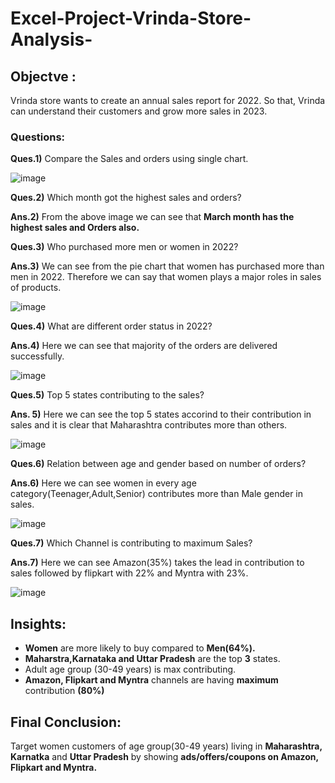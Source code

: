 # Excel-Project-Vrinda-Store-Analysis-

## Objectve :
Vrinda store wants to create an annual sales report for 2022. So that, Vrinda can understand their customers and grow more sales in 2023.

### Questions:

**Ques.1)** Compare the Sales and orders using single chart.

 ![image](https://user-images.githubusercontent.com/125663649/229265615-ca80c96f-2931-4523-9d5b-8dc4a9cb7bd2.png)

**Ques.2)** Which month got the highest sales and orders?

**Ans.2)** From the above image we can see that **March month has the highest sales and Orders also.**

**Ques.3)** Who purchased more men or women in 2022?

**Ans.3)** We can see from the pie chart that women has purchased more than men in 2022. Therefore we can say that women plays a major roles in sales of products.

![image](https://user-images.githubusercontent.com/125663649/229265869-0c26b63c-316e-43bb-b7b0-1b586cfb19b5.png)

**Ques.4)** What are different order status in 2022?

**Ans.4)** Here we can see that majority of the orders are delivered successfully.

![image](https://user-images.githubusercontent.com/125663649/229265903-0773fbb2-9a05-406e-9676-bf8d338f9664.png)

**Ques.5)** Top 5 states contributing to the sales?

**Ans. 5)** Here we can see the top 5 states accorind to their contribution in sales and it is clear that Maharashtra contributes more than others.

![image](https://user-images.githubusercontent.com/125663649/229265995-b3be222a-2a43-449a-a87b-5f1cf3160c76.png)

**Ques.6)** Relation between age and gender based on number of orders?

**Ans.6)** Here we can see women in every age category(Teenager,Adult,Senior) contributes more than Male gender in sales.

![image](https://user-images.githubusercontent.com/125663649/229266658-36d03b4f-0c7b-48ee-a291-dc4f2497e6b9.png)

**Ques.7)** Which Channel is contributing to maximum Sales?

**Ans.7)** Here we can see Amazon(35%) takes the lead in contribution to sales followed by flipkart with 22% and Myntra with 23%.

![image](https://user-images.githubusercontent.com/125663649/229266827-13cc42f5-5bfd-4ad0-85f0-9dd02a6ebbe7.png)

## Insights:
- **Women** are more likely to buy compared to **Men(64%).**
- **Maharstra,Karnataka and Uttar Pradesh** are the top **3** states.
- Adult age group (30-49 years) is max contributing.
- **Amazon, Flipkart and Myntra** channels are having **maximum** contribution **(80%)**

## Final Conclusion:
Target women customers of age group(30-49 years) living in **Maharashtra, Karnatka** and **Uttar Pradesh** by showing **ads/offers/coupons on Amazon, Flipkart and Myntra.**
